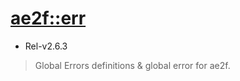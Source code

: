 # [ae2f::err](https://github.com/ae2f/err)
- Rel-v2.6.3

> Global Errors definitions &amp; global error for ae2f.

